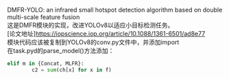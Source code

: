 DMFR-YOLO: an infrared small hotspot detection algorithm based on double multi-scale feature fusion<br>
这是DMFR模块的实现，改进YOLOv8以适应小目标检测任务。<br>
[论文地址]https://iopscience.iop.org/article/10.1088/1361-6501/ad8e77<br>
模块代码应该被复制到YOLOv8的conv.py文件中，并添加import<br>
在task.pyd的parse_model()方法添加：<br>
```python
elif m in {Concat, MLFR}:
        c2 = sum(ch[x] for x in f)
